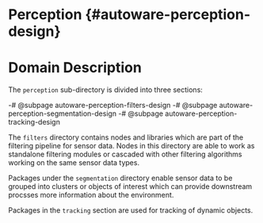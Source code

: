 Perception {#autoware-perception-design}
==========

# Domain Description

The `perception` sub-directory is divided into three sections:

-# @subpage autoware-perception-filters-design
-# @subpage autoware-perception-segmentation-design
-# @subpage autoware-perception-tracking-design

The `filters` directory contains nodes and libraries which are part of the filtering pipeline for
sensor data. Nodes in this directory are able to work as standalone filtering modules or cascaded
with other filtering algorithms working on the same sensor data types.

Packages under the `segmentation` directory enable sensor data to be grouped into clusters or
objects of interest which can provide downstream procsses more information about the environment.

Packages in the `tracking` section are used for tracking of dynamic objects.
